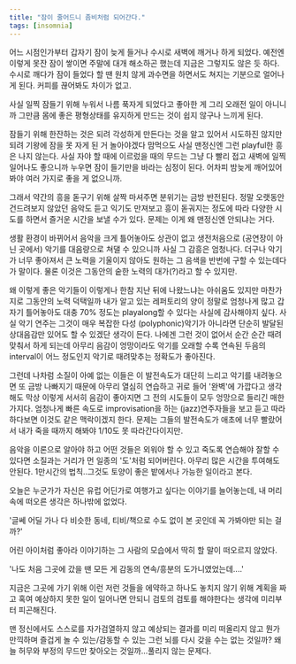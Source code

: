 ```yaml
---
title: "잠이 줄어드니 좀비처럼 되어간다."
tags: [insomnia]
---
```


어느 시점인가부터 갑자기 잠이 늦게 들거나 수시로 새벽에 깨거나 하게 되었다. 예전엔 이렇게 못잔 잠이 쌓이면 주말에 대개 해소하곤 했는데 지금은 그렇지도 않은 듯 하다. 수시로 깨다가 잠이 들었다 할 땐 원치 않게 과수면을 하면서도 쳐지는 기분으로 얼어나게 된다. 커피를 끊어봐도 차이가 없고.

사실 일찍 잠들기 위해 누워서 나름 푹자게 되었다고 좋아한 게 그리 오래전 일이 아니니까 그만큼 몸에 좋은 평형상태를 유지하게 만드는 것이 쉽지 않구나 느끼게 된다. 

잠들기 위해 한잔하는 것은 되려 각성하게 만든다는 것을 알고 있어서 시도하진 않지만 되려 기왕에 잠을 못 자게 된 거 놀아야겠다 맘먹으도 사실 맨정신엔 그런 playful한 흥은 나지 않는다. 사실 자야 할 때에 이르렀을 때의 무드는 그냥 다 빨리 접고 새벽에 일찍 일어나도 좋으니까 누우면 잠이 들기만을 바라는 심정이 된다. 어차피 밤늦게 깨어있어봐야 여러 가지로 좋을 게 없으니까.

그래서 약간의 흥을 돋구기 위해 살짝 마셔주면 분위기는 금방 반전된다. 정말 오랫동안 건드려보지 않았던 음악도 듣고 익기도 만져보고 흥이 돋궈지는 정도에 따라 다양한 시도를 하면서 즐거운 시간을 보낼 수가 있다. 문제는 이게 왜 맨정신엔 안되냐는 거다. 

생활 환경이 바뀌어서 음악을 크게 틀어놓아도 상관이 없고 생전처음으로 (공연장이 아닌 곳에서) 악기를 대음량으로 쳐댈 수 있으니까 사실 그 감흥은 엄청나다. 더구나 악기가 너무 좋아져서 큰 노력을 기울이지 않아도 원하는 그 음색을 반번에 구할 수 있는데다가 말이다. 물론 이것은 그동안의 숱한 노력의 대가(?)라고 할 수 있지만.

왜 이렇게 좋은 악기들이 이렇게나 한참 지난 뒤에 나왔느냐는 아쉬움도 있지만 마찬가지로 그동안의 노력 덕택일까 내가 알고 있는 레퍼토리의 양이 정말로 엄청나게 많고 갑자기 틀어놓아도 대충 70% 정도는 playalong할 수 있다는 사실에 감사해야지 싶다. 사실 악기 연주는 그것이 매우 복잡한 다성 (polyphonic)악기가 아니라면 단순히 발달된 상대음감만 있어도 할 수 있겠단 생각이 든다. 나에겐 그런 것이 없어서 순간 순간 때려맞춰서 하게 되는데 아무리 음감이 엉망이라도 악기를 오래할 수록 연속된 두음의 interval이 어느 정도인지 악기로 때려맞추는 정확도가 좋아진다. 

그런데 나차럼 소질이 아예 없는 이들은 이 발전속도가 대단히 느리고 악기를 내려놓으면 또 금방 나빠지기 때문에 아무리 열심히 연습하고 귀로 들어 '완벽'에 가깝다고 생각해도 막상 이렇게 서서히 음감이 좋아지면 그 전의 시도들이 모두 엉망으로 들리긴 매한가지다. 엄청나게 빠른 속도로 improvisation을 하는 (jazz)연주자들을 보고 듣고 따라하다보면 이것도 같은 맥락이겠지 한다. 문제는 그들의 발전속도가 애초에 너무 빨랐어서 내가 죽을 때까지 해봐야 1/10도 못 따라간다이지만. 

음악을 이론으로 알아야 하고 어떤 것들은 외워야 할 수 있고 죽도록 연습해야 잘할 수 있다면 소질과는 거리가 먼 일종의 '도'처럼 되어버린다. 아무리 많은 시간을 투여해도 안된다. 1만시간의 법칙..그것도 토양이 좋은 밭에서나 가능한 일이라고 본다. 

오늘은 누군가가 자신은 유럽 어딘가로 여행가고 싶다는 이야기를 늘어놓는데, 내 머리 속에 떠오른 생각은 하나밖에 없었다. 

'글쎄 어딜 가나 다 비슷한 동네, 티비/책으로 수도 없이 본 곳인데 꼭 가봐야만 되는 걸까?'

어린 아이처럼 좋아라 이야기하는 그 사람의 모습에서 딱히 할 말이 떠오르지 않았다. 

'나도 처음 그곳에 갔을 땐 모든 게 감동의 연속/흥분의 도가니였었는데....'

지금은 그곳에 가기 위해 이런 저런 것들을 에약하고 하나도 놓치지 않기 위해 계획을 짜고 혹여 예상하지 못한 일이 일어나면 안되니 검토의 검토를 해야한다는 생각에 미리부터 피곤해진다. 

맨 정신에서도 스스로를 자가검열하지 않고 예상되는 결과를 미리 떠올리지 않고 뭔가 만끽하며 즐겁게 놀 수 있는/감동할 수 있는 그런 뇌를 다시 갖을 수는 없는 것일까? 왜 늘 허무와 부정의 무드만 찾아오는 것일까...풀리지 않는 문제다.